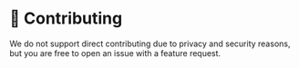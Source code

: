 # 🤝 Contributing
We do not support direct contributing due to privacy and security reasons, but you are free to open an issue with a feature request.
